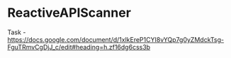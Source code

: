 # ReactiveAPIScanner 

Task - https://docs.google.com/document/d/1xlkEreP1CYI8vYQp7g0yZMdckTsg-FguTRmvCgDjJ_c/edit#heading=h.zf16dg6css3b 

